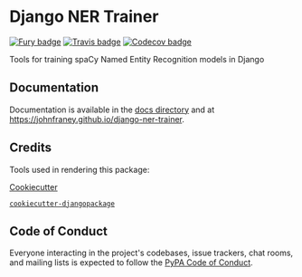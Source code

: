 # Django NER Trainer

[![Fury badge](fury-image)](fury-link)
[![Travis badge](travis-image)](travis-link)
[![Codecov badge](codecov-image)](codecov-link)

Tools for training spaCy Named Entity Recognition models in Django


## Documentation

Documentation is available in the [docs directory](./docs/index.md) and at https://johnfraney.github.io/django-ner-trainer.


## Credits

Tools used in rendering this package:

[Cookiecutter](https://github.com/audreyr/cookiecutter)

[`cookiecutter-djangopackage`](https://github.com/pydanny/cookiecutter-djangopackage)


## Code of Conduct

Everyone interacting in the project's codebases, issue trackers, chat rooms, and mailing lists is expected to follow the [PyPA Code of Conduct](https://www.pypa.io/en/latest/code-of-conduct/).


[fury-image]: https://badge.fury.io/py/django-ner-trainer.svg
[fury-link]: https://badge.fury.io/py/django-ner-trainer
[travis-image]: https://travis-ci.org/johnfraney/django-ner-trainer.svg?branch=master
[travis-link]: https://travis-ci.org/johnfraney/django-ner-trainer
[codecov-image]: https://codecov.io/gh/johnfraney/django-ner-trainer/branch/master/graph/badge.svg
[codecov-link]: https://codecov.io/gh/johnfraney/django-ner-trainer
